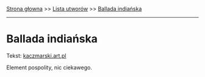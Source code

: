 [Strona głowna](../index.md) >> [Lista utworów](../list.md) >> [Ballada indiańska](35.md)

---

# Ballada indiańska

Tekst: [kaczmarski.art.pl](https://www.kaczmarski.art.pl/tworczosc/wiersze/ballada-indianska/)

Element pospolity, nic ciekawego.